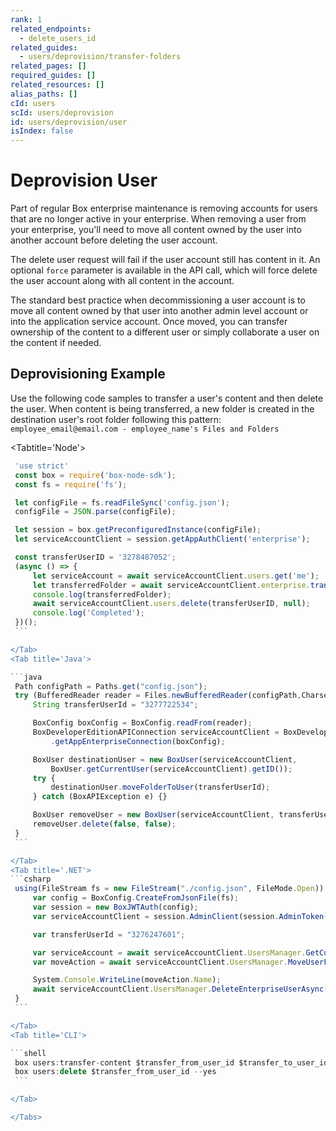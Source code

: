 ```yaml
---
rank: 1
related_endpoints:
  - delete_users_id
related_guides:
  - users/deprovision/transfer-folders
related_pages: []
required_guides: []
related_resources: []
alias_paths: []
cId: users
scId: users/deprovision
id: users/deprovision/user
isIndex: false
---
```


# Deprovision User

Part of regular Box enterprise maintenance is removing accounts for users that
are no longer active in your enterprise. When removing a user from your
enterprise, you'll need to move all content owned by the user into another
account before deleting the user account.

<Message type='notice'>

The delete user request will fail if the user account still has content in
it. An optional `force` parameter is available in the API call, which will
force delete the user account along with all content in the account.

</Message>

The standard best practice when decommissioning a user account is to move all
content owned by that user into another admin level account or into the
application service account. Once moved, you can transfer ownership of the
content to a different user or simply collaborate a user on the content if
needed.

## Deprovisioning Example

Use the following code samples to transfer a user's content and then delete the
user. When content is being transferred, a new folder is created in the
destination user's root folder following this pattern:
`employee_email@email.com - employee_name's Files and Folders`

<Tabs>

  <Tabtitle='Node'>

   ```js
    'use strict'
    const box = require('box-node-sdk');
    const fs = require('fs');

    let configFile = fs.readFileSync('config.json');
    configFile = JSON.parse(configFile);

    let session = box.getPreconfiguredInstance(configFile);
    let serviceAccountClient = session.getAppAuthClient('enterprise');

    const transferUserID = '3278487052';
    (async () => {
        let serviceAccount = await serviceAccountClient.users.get('me');
        let transferredFolder = await serviceAccountClient.enterprise.transferUserContent(transferUserID,serviceAccount.id);
        console.log(transferredFolder);
        await serviceAccountClient.users.delete(transferUserID, null);
        console.log('Completed');
    })();
    ```

 </Tab>
 <Tab title='Java'>

   ```java
    Path configPath = Paths.get("config.json");
    try (BufferedReader reader = Files.newBufferedReader(configPath,Charset.forName("UTF-8"))){
        String transferUserId = "3277722534";

        BoxConfig boxConfig = BoxConfig.readFrom(reader);
        BoxDeveloperEditionAPIConnection serviceAccountClient = BoxDeveloperEditionAPIConnection
            .getAppEnterpriseConnection(boxConfig);

        BoxUser destinationUser = new BoxUser(serviceAccountClient,
            BoxUser.getCurrentUser(serviceAccountClient).getID());
        try {
            destinationUser.moveFolderToUser(transferUserId);
        } catch (BoxAPIException e) {}

        BoxUser removeUser = new BoxUser(serviceAccountClient, transferUserId);
        removeUser.delete(false, false);
    }
    ```

 </Tab>
 <Tab title='.NET'>
   ```csharp
    using(FileStream fs = new FileStream("./config.json", FileMode.Open)) {
        var config = BoxConfig.CreateFromJsonFile(fs);
        var session = new BoxJWTAuth(config);
        var serviceAccountClient = session.AdminClient(session.AdminToken());

        var transferUserId = "3276247601";

        var serviceAccount = await serviceAccountClient.UsersManager.GetCurrentUserInformationAsync();
        var moveAction = await serviceAccountClient.UsersManager.MoveUserFolderAsync(transferUserId,serviceAccount.Id);

        System.Console.WriteLine(moveAction.Name);
        await serviceAccountClient.UsersManager.DeleteEnterpriseUserAsync(transferUserId,false,false);
    }
    ```

 </Tab>
 <Tab title='CLI'>

   ```shell
    box users:transfer-content $transfer_from_user_id $transfer_to_user_id
    box users:delete $transfer_from_user_id --yes
    ```

 </Tab>

</Tabs>
